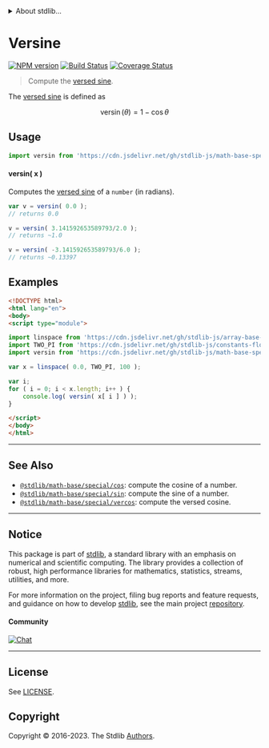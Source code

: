 <!--

@license Apache-2.0

Copyright (c) 2018 The Stdlib Authors.

Licensed under the Apache License, Version 2.0 (the "License");
you may not use this file except in compliance with the License.
You may obtain a copy of the License at

   http://www.apache.org/licenses/LICENSE-2.0

Unless required by applicable law or agreed to in writing, software
distributed under the License is distributed on an "AS IS" BASIS,
WITHOUT WARRANTIES OR CONDITIONS OF ANY KIND, either express or implied.
See the License for the specific language governing permissions and
limitations under the License.

-->


<details>
  <summary>
    About stdlib...
  </summary>
  <p>We believe in a future in which the web is a preferred environment for numerical computation. To help realize this future, we've built stdlib. stdlib is a standard library, with an emphasis on numerical and scientific computation, written in JavaScript (and C) for execution in browsers and in Node.js.</p>
  <p>The library is fully decomposable, being architected in such a way that you can swap out and mix and match APIs and functionality to cater to your exact preferences and use cases.</p>
  <p>When you use stdlib, you can be absolutely certain that you are using the most thorough, rigorous, well-written, studied, documented, tested, measured, and high-quality code out there.</p>
  <p>To join us in bringing numerical computing to the web, get started by checking us out on <a href="https://github.com/stdlib-js/stdlib">GitHub</a>, and please consider <a href="https://opencollective.com/stdlib">financially supporting stdlib</a>. We greatly appreciate your continued support!</p>
</details>

# Versine

[![NPM version][npm-image]][npm-url] [![Build Status][test-image]][test-url] [![Coverage Status][coverage-image]][coverage-url] <!-- [![dependencies][dependencies-image]][dependencies-url] -->

> Compute the [versed sine][versed-sine].

<section class="intro">

The [versed sine][versed-sine] is defined as

<!-- <equation class="equation" label="eq:versine" align="center" raw="\operatorname{versin}(\theta) = 1 - \cos \theta" alt="Versed sine."> -->

```math
\mathop{\mathrm{versin}}(\theta) = 1 - \cos \theta
```

<!-- <div class="equation" align="center" data-raw-text="\operatorname{versin}(\theta) = 1 - \cos \theta" data-equation="eq:versine">
    <img src="https://cdn.jsdelivr.net/gh/stdlib-js/stdlib@bb29798906e119fcb2af99e94b60407a270c9b32/lib/node_modules/@stdlib/math/base/special/versin/docs/img/equation_versine.svg" alt="Versed sine.">
    <br>
</div> -->

<!-- </equation> -->

</section>

<!-- /.intro -->



<section class="usage">

## Usage

```javascript
import versin from 'https://cdn.jsdelivr.net/gh/stdlib-js/math-base-special-versin@esm/index.mjs';
```

#### versin( x )

Computes the [versed sine][versed-sine] of a `number` (in radians).

```javascript
var v = versin( 0.0 );
// returns 0.0

v = versin( 3.141592653589793/2.0 );
// returns ~1.0

v = versin( -3.141592653589793/6.0 );
// returns ~0.13397
```

</section>

<!-- /.usage -->

<section class="examples">

## Examples

<!-- eslint no-undef: "error" -->

```html
<!DOCTYPE html>
<html lang="en">
<body>
<script type="module">

import linspace from 'https://cdn.jsdelivr.net/gh/stdlib-js/array-base-linspace@esm/index.mjs';
import TWO_PI from 'https://cdn.jsdelivr.net/gh/stdlib-js/constants-float64-two-pi@esm/index.mjs';
import versin from 'https://cdn.jsdelivr.net/gh/stdlib-js/math-base-special-versin@esm/index.mjs';

var x = linspace( 0.0, TWO_PI, 100 );

var i;
for ( i = 0; i < x.length; i++ ) {
    console.log( versin( x[ i ] ) );
}

</script>
</body>
</html>
```

</section>

<!-- /.examples -->

<!-- Section for related `stdlib` packages. Do not manually edit this section, as it is automatically populated. -->

<section class="related">

* * *

## See Also

-   <span class="package-name">[`@stdlib/math-base/special/cos`][@stdlib/math/base/special/cos]</span><span class="delimiter">: </span><span class="description">compute the cosine of a number.</span>
-   <span class="package-name">[`@stdlib/math-base/special/sin`][@stdlib/math/base/special/sin]</span><span class="delimiter">: </span><span class="description">compute the sine of a number.</span>
-   <span class="package-name">[`@stdlib/math-base/special/vercos`][@stdlib/math/base/special/vercos]</span><span class="delimiter">: </span><span class="description">compute the versed cosine.</span>

</section>

<!-- /.related -->

<!-- Section for all links. Make sure to keep an empty line after the `section` element and another before the `/section` close. -->


<section class="main-repo" >

* * *

## Notice

This package is part of [stdlib][stdlib], a standard library with an emphasis on numerical and scientific computing. The library provides a collection of robust, high performance libraries for mathematics, statistics, streams, utilities, and more.

For more information on the project, filing bug reports and feature requests, and guidance on how to develop [stdlib][stdlib], see the main project [repository][stdlib].

#### Community

[![Chat][chat-image]][chat-url]

---

## License

See [LICENSE][stdlib-license].


## Copyright

Copyright &copy; 2016-2023. The Stdlib [Authors][stdlib-authors].

</section>

<!-- /.stdlib -->

<!-- Section for all links. Make sure to keep an empty line after the `section` element and another before the `/section` close. -->

<section class="links">

[npm-image]: http://img.shields.io/npm/v/@stdlib/math-base-special-versin.svg
[npm-url]: https://npmjs.org/package/@stdlib/math-base-special-versin

[test-image]: https://github.com/stdlib-js/math-base-special-versin/actions/workflows/test.yml/badge.svg?branch=v0.1.0
[test-url]: https://github.com/stdlib-js/math-base-special-versin/actions/workflows/test.yml?query=branch:v0.1.0

[coverage-image]: https://img.shields.io/codecov/c/github/stdlib-js/math-base-special-versin/main.svg
[coverage-url]: https://codecov.io/github/stdlib-js/math-base-special-versin?branch=main

<!--

[dependencies-image]: https://img.shields.io/david/stdlib-js/math-base-special-versin.svg
[dependencies-url]: https://david-dm.org/stdlib-js/math-base-special-versin/main

-->

[chat-image]: https://img.shields.io/gitter/room/stdlib-js/stdlib.svg
[chat-url]: https://app.gitter.im/#/room/#stdlib-js_stdlib:gitter.im

[stdlib]: https://github.com/stdlib-js/stdlib

[stdlib-authors]: https://github.com/stdlib-js/stdlib/graphs/contributors

[umd]: https://github.com/umdjs/umd
[es-module]: https://developer.mozilla.org/en-US/docs/Web/JavaScript/Guide/Modules

[deno-url]: https://github.com/stdlib-js/math-base-special-versin/tree/deno
[umd-url]: https://github.com/stdlib-js/math-base-special-versin/tree/umd
[esm-url]: https://github.com/stdlib-js/math-base-special-versin/tree/esm
[branches-url]: https://github.com/stdlib-js/math-base-special-versin/blob/main/branches.md

[stdlib-license]: https://raw.githubusercontent.com/stdlib-js/math-base-special-versin/main/LICENSE

[versed-sine]: https://en.wikipedia.org/wiki/Versine

<!-- <related-links> -->

[@stdlib/math/base/special/cos]: https://github.com/stdlib-js/math-base-special-cos/tree/esm

[@stdlib/math/base/special/sin]: https://github.com/stdlib-js/math-base-special-sin/tree/esm

[@stdlib/math/base/special/vercos]: https://github.com/stdlib-js/math-base-special-vercos/tree/esm

<!-- </related-links> -->

</section>

<!-- /.links -->
